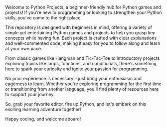 Welcome to Python Projects, a beginner-friendly hub for Python games and projects! If you're new to programming or looking to strengthen your Python skills, you've come to the right place.

This repository is designed with beginners in mind, offering a variety of simple yet entertaining Python games and projects to help you grasp key concepts while having fun. Each project is crafted with clear explanations and well-commented code, making it easy for you to follow along and learn at your own pace.

From classic games like Hangman and Tic-Tac-Toe to introductory projects exploring topics like loops, functions, and conditionals, there's something here to spark your curiosity and ignite your passion for programming.

No prior experience is necessary – just bring your enthusiasm and eagerness to learn. Whether you're exploring programming for the first time or transitioning from another language, you'll find plenty of resources here to support your journey.

So, grab your favorite editor, fire up Python, and let's embark on this exciting learning adventure together!

Happy coding, and welcome aboard!
